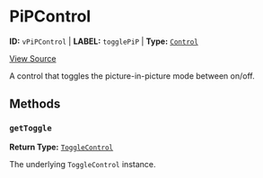 # PiPControl

**ID:** `vPiPControl` | **LABEL:** `togglePiP` | **Type:** [`Control`](./control-interface.md)

[View Source](../../../../../vime-player/src/plugins/controls/control/PiPControl.svelte)

A control that toggles the picture-in-picture mode between on/off.

## Methods

### `getToggle`

**Return Type:** [`ToggleControl`](./toggle-control.md)

The underlying `ToggleControl` instance.

